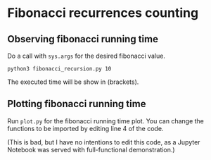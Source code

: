 # Fibonacci recurrences counting

## Observing fibonacci running time

Do a call with `sys.args` for the desired fibonacci value.

```
python3 fibonacci_recursion.py 10
```

The executed time will be show in (brackets).

## Plotting fibonacci running time

Run `plot.py` for the fibonacci running time plot. You can change the functions to be imported by editing line 4 of the code.

(This is bad, but I have no intentions to edit this code, as a Jupyter Notebook was served with full-functional demonstration.)
